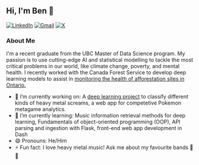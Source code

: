 ## Hi, I'm Ben 👋

[![LinkedIn](https://img.shields.io/badge/linkedin-%230077B5.svg?style=for-the-badge&logo=linkedin&logoColor=white)](https://www.linkedin.com/in/benjamin-frizzell-843436309/)
[![Gmail](https://img.shields.io/badge/Gmail-D14836?style=for-the-badge&logo=gmail&logoColor=white)](mailto:benjamin.frizzell01@gmail.com)
[![X](https://img.shields.io/badge/X-%23000000.svg?style=for-the-badge&logo=X&logoColor=white)](https://x.com/b_frizzell)

### About Me

I'm a recent graduate from the UBC Master of Data Science program. My passion is to use cutting-edge AI and statistical modelling to tackle the most critical problems in our world, like climate change, poverty, and mental health. I recently worked with the Canada Forest Service to develop deep learning models to assist in [monitoring the health of afforestation sites in Ontario.](https://github.com/ptompalski/MDSAfforestationMonitoring)

- 🔭 I’m currently working on: A [deep learning project](https://github.com/bfrizzell01/metal-scream-classifier) to classify different kinds of heavy metal screams, a web app for competetive Pokemon metagame analytics.
- 🌱 I’m currently learning: Music information retrieval methods for deep learning, Fundamentals of object-oriented programming (OOP), API parsing and ingestion with Flask, front-end web app development in Dash
- 😄 Pronouns: He/Him
- ⚡ Fun fact: I love heavy metal music! Ask me about my favourite bands 🤘 🎸 
